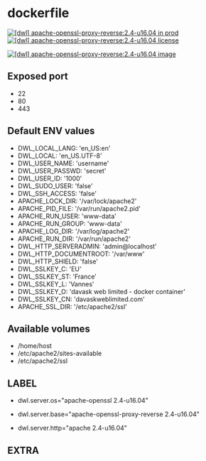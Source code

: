 # dockerfile

[![[dwl] apache-openssl-proxy-reverse:2.4-u16.04 in prod][badge-shields]](https://hub.docker.com/r/davask/d-apache-openssl-proxy-reverse/)
[![[dwl] apache-openssl-proxy-reverse:2.4-u16.04 license][badge-license]](https://app.fossa.io/projects/git%2Bhttps%3A%2F%2Fgithub.com%2Fdavask%2Fd-apache-openssl-proxy-reverse?ref=badge_shield)

[![[dwl] apache-openssl-proxy-reverse:2.4-u16.04 image][badge-docker]](https://hub.docker.com/r/davask/d-apache-openssl-proxy-reverse/)

[badge-docker]: https://dockeri.co/image/davask/d-apache-openssl-proxy-reverse "[dwl] apache-openssl-proxy-reverse:2.4-u16.04 image"
[badge-shields]: https://img.shields.io/badge/davask%2Fd--apache--openssl--proxy--reverse-env_prod-brightgreen.svg?style=flat "[dwl] apache-openssl-proxy-reverse:2.4-u16.04 in prod"
[badge-license]: https://img.shields.io/badge/davask%2Fd--apache--openssl--proxy--reverse-license_MIT-brightgreen.svg?style=flat "[dwl] apache-openssl-proxy-reverse:2.4-u16.04 license"

## Exposed port

- 22
- 80
- 443
## Default ENV values

- DWL_LOCAL_LANG: 'en_US:en'
- DWL_LOCAL: 'en_US.UTF-8'
- DWL_USER_NAME: 'username'
- DWL_USER_PASSWD: 'secret'
- DWL_USER_ID: '1000'
- DWL_SUDO_USER: 'false'
- DWL_SSH_ACCESS: 'false'
- APACHE_LOCK_DIR: '/var/lock/apache2'
- APACHE_PID_FILE: '/var/run/apache2.pid'
- APACHE_RUN_USER: 'www-data'
- APACHE_RUN_GROUP: 'www-data'
- APACHE_LOG_DIR: '/var/log/apache2'
- APACHE_RUN_DIR: '/var/run/apache2'
- DWL_HTTP_SERVERADMIN: 'admin@localhost'
- DWL_HTTP_DOCUMENTROOT: '/var/www'
- DWL_HTTP_SHIELD: 'false'
- DWL_SSLKEY_C: 'EU'
- DWL_SSLKEY_ST: 'France'
- DWL_SSLKEY_L: 'Vannes'
- DWL_SSLKEY_O: 'davask web limited - docker container'
- DWL_SSLKEY_CN: 'davaskweblimited.com'
- APACHE_SSL_DIR: '/etc/apache2/ssl'
## Available volumes

- /home/host
- /etc/apache2/sites-available
- /etc/apache2/ssl
## LABEL

- dwl.server.os="apache-openssl 2.4-u16.04"

- dwl.server.base="apache-openssl-proxy-reverse 2.4-u16.04"

- dwl.server.http="apache 2.4-u16.04"

## EXTRA

